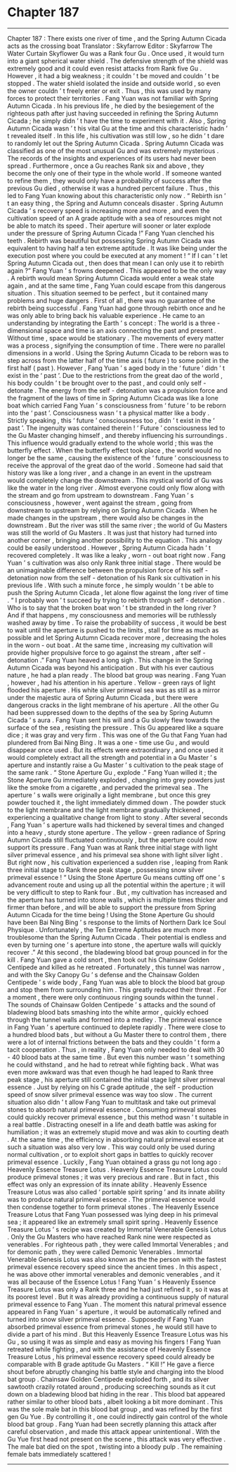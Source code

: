 
# Chapter 187


---

Chapter 187 : There exists one river of time , and the Spring Autumn Cicada acts as the crossing boat
Translator :
Skyfarrow
Editor :
Skyfarrow
The Water Curtain Skyflower Gu was a Rank four Gu . Once used , it would turn into a giant spherical water shield . The defensive strength of the shield was extremely good and it could even resist attacks from Rank five Gu . However , it had a big weakness ; it couldn ’ t be moved and couldn ’ t be stopped . The water shield isolated the inside and outside world , so even the owner couldn ’ t freely enter or exit . Thus , this was used by many forces to protect their territories .
Fang Yuan was not familiar with Spring Autumn Cicada .
In his previous life , he died by the besiegement of the righteous path after just having succeeded in refining the Spring Autumn Cicada ; he simply didn ’ t have the time to experiment with it . Also , Spring Autumn Cicada wasn ’ t his vital Gu at the time and this characteristic hadn ’ t revealed itself .
In this life , his cultivation was still low , so he didn ’ t dare to randomly let out the Spring Autumn Cicada .
Spring Autumn Cicada was classified as one of the most unusual Gu and was extremely mysterious . The records of the insights and experiences of its users had never been spread .
Furthermore , once a Gu reaches Rank six and above , they become the only one of their type in the whole world . If someone wanted to refine them , they would only have a probability of success after the previous Gu died , otherwise it was a hundred percent failure .
Thus , this led to Fang Yuan knowing about this characteristic only now .
“ Rebirth isn ’ t an easy thing , the Spring and Autumn conceals disaster . Spring Autumn Cicada ’ s recovery speed is increasing more and more , and even the cultivation speed of an A grade aptitude with a sea of resources might not be able to match its speed . Their aperture will sooner or later explode under the pressure of Spring Autumn Cicada !”
Fang Yuan clenched his teeth .
Rebirth was beautiful but possessing Spring Autumn Cicada was equivalent to having half a ten extreme aptitude . It was like being under the execution post where you could be executed at any moment !
“ If I can ’ t let Spring Autumn Cicada out , then does that mean I can only use it to rebirth again ?” Fang Yuan ’ s frowns deepened .
This appeared to be the only way . A rebirth would mean Spring Autumn Cicada would enter a weak state again , and at the same time , Fang Yuan could escape from this dangerous situation .
This situation seemed to be perfect , but it contained many problems and huge dangers .
First of all , there was no guarantee of the rebirth being successful .
Fang Yuan had gone through rebirth once and he was only able to bring back his valuable experience .
He came to an understanding by integrating the Earth ’ s concept : The world is a three - dimensional space and time is an axis connecting the past and present . Without time , space would be stationary . The movements of every matter was a process , signifying the consumption of time .
There were no parallel dimensions in a world . Using the Spring Autumn Cicada to be reborn was to step across from the latter half of the time axis ( future ) to some point in the first half ( past ).
However , Fang Yuan ’ s aged body in the ‘ future ’ didn ’ t exist in the ‘ past ’.
Due to the restrictions from the great dao of the world , his body couldn ’ t be brought over to the past , and could only self - detonate . The energy from the self - detonation was a propulsion force and the fragment of the laws of time in Spring Autumn Cicada was like a lone boat which carried Fang Yuan ’ s consciousness from ‘ future ’ to be reborn into the ‘ past ’.
Consciousness wasn ’ t a physical matter like a body . Strictly speaking , this ‘ future ’ consciousness too , didn ’ t exist in the ‘ past ’.
The ingenuity was contained therein !
‘ Future ’ consciousness led to the Gu Master changing himself , and thereby influencing his surroundings . This influence would gradually extend to the whole world ; this was the butterfly effect .
When the butterfly effect took place , the world would no longer be the same , causing the existence of the ‘ future ’ consciousness to receive the approval of the great dao of the world .
Someone had said that history was like a long river , and a change in an event in the upstream would completely change the downstream .
This mystical world of Gu was like the water in the long river . Almost everyone could only flow along with the stream and go from upstream to downstream . Fang Yuan ’ s consciousness , however , went against the stream , going from downstream to upstream by relying on Spring Autumn Cicada .
When he made changes in the upstream , there would also be changes in the downstream . But the river was still the same river ; the world of Gu Masters was still the world of Gu Masters . It was just that history had turned into another corner , bringing another possibility to the equation .
This analogy could be easily understood .
However , Spring Autumn Cicada hadn ’ t recovered completely . It was like a leaky , worn - out boat right now .
Fang Yuan ’ s cultivation was also only Rank three initial stage . There would be an unimaginable difference between the propulsion force of his self - detonation now from the self - detonation of his Rank six cultivation in his previous life . With such a minute force , he simply wouldn ’ t be able to push the Spring Autumn Cicada , let alone flow against the long river of time .
“ I probably won ’ t succeed by trying to rebirth through self - detonation . Who is to say that the broken boat won ’ t be stranded in the long river ? And if that happens , my consciousness and memories will be ruthlessly washed away by time . To raise the probability of success , it would be best to wait until the aperture is pushed to the limits , stall for time as much as possible and let Spring Autumn Cicada recover more , decreasing the holes in the worn - out boat . At the same time , increasing my cultivation will provide higher propulsive force to go against the stream , after self - detonation .” Fang Yuan heaved a long sigh .
This change in the Spring Autumn Cicada was beyond his anticipation . But with his ever cautious nature , he had a plan ready .
The blood bat group was nearing . Fang Yuan , however , had his attention in his aperture .
Yellow - green rays of light flooded his aperture . His white silver primeval sea was as still as a mirror under the majestic aura of Spring Autumn Cicada , but there were dangerous cracks in the light membrane of his aperture .
All the other Gu had been suppressed down to the depths of the sea by Spring Autumn Cicada ’ s aura .
Fang Yuan sent his will and a Gu slowly flew towards the surface of the sea , resisting the pressure .
This Gu appeared like a square dice ; it was gray and very firm .
This was one of the Gu that Fang Yuan had plundered from Bai Ning Bing .
It was a one - time use Gu , and would disappear once used . But its effects were extraordinary , and once used it would completely extract all the strength and potential in a Gu Master ’ s aperture and instantly raise a Gu Master ’ s cultivation to the peak stage of the same rank .
“ Stone Aperture Gu , explode .”
Fang Yuan willed it ; the Stone Aperture Gu immediately exploded , changing into grey powders just like the smoke from a cigarette , and pervaded the primeval sea .
The aperture ’ s walls were originally a light membrane , but once this grey powder touched it , the light immediately dimmed down . The powder stuck to the light membrane and the light membrane gradually thickened , experiencing a qualitative change from light to stony .
After several seconds , Fang Yuan ’ s aperture walls had thickened by several times and changed into a heavy , sturdy stone aperture .
The yellow - green radiance of Spring Autumn Cicada still fluctuated continuously , but the aperture could now support its pressure .
Fang Yuan was at Rank three initial stage with light silver primeval essence , and his primeval sea shone with light silver light . But right now , his cultivation experienced a sudden rise , leaping from Rank three initial stage to Rank three peak stage , possessing snow silver primeval essence !
“ Using the Stone Aperture Gu means cutting off one ’ s advancement route and using up all the potential within the aperture ; it will be very difficult to step to Rank four . But , my cultivation has increased and the aperture has turned into stone walls , which is multiple times thicker and firmer than before , and will be able to support the pressure from Spring Autumn Cicada for the time being ! Using the Stone Aperture Gu should have been Bai Ning Bing ’ s response to the limits of Northern Dark Ice Soul Physique . Unfortunately , the Ten Extreme Aptitudes are much more troublesome than the Spring Autumn Cicada . Their potential is endless and even by turning one ’ s aperture into stone , the aperture walls will quickly recover .”
At this second , the bladewing blood bat group pounced in for the kill .
Fang Yuan gave a cold snort , then took out his Chainsaw Golden Centipede and killed as he retreated .
Fortunately , this tunnel was narrow , and with the Sky Canopy Gu ’ s defense and the Chainsaw Golden Centipede ’ s wide body , Fang Yuan was able to block the blood bat group and stop them from surrounding him .
This greatly reduced their threat .
For a moment , there were only continuous ringing sounds within the tunnel .
The sounds of Chainsaw Golden Centipede ’ s attacks and the sound of bladewing blood bats smashing into the white armor , quickly echoed through the tunnel walls and formed into a medley .
The primeval essence in Fang Yuan ’ s aperture continued to deplete rapidly .
There were close to a hundred blood bats , but without a Gu Master there to control them , there were a lot of internal frictions between the bats and they couldn ’ t form a tacit cooperation . Thus , in reality , Fang Yuan only needed to deal with 30 - 40 blood bats at the same time .
But even this number wasn ’ t something he could withstand , and he had to retreat while fighting back .
What was even more awkward was that even though he had leaped to Rank three peak stage , his aperture still contained the initial stage light silver primeval essence . Just by relying on his C grade aptitude , the self - production speed of snow silver primeval essence was way too slow . The current situation also didn ’ t allow Fang Yuan to multitask and take out primeval stones to absorb natural primeval essence .
Consuming primeval stones could quickly recover primeval essence , but this method wasn ’ t suitable in a real battle .
Distracting oneself in a life and death battle was asking for humiliation ; it was an extremely stupid move and was akin to courting death . At the same time , the efficiency in absorbing natural primeval essence at such a situation was also very low .
This way could only be used during normal cultivation , or to exploit short gaps in battles to quickly recover primeval essence .
Luckily , Fang Yuan obtained a grass gu not long ago : Heavenly Essence Treasure Lotus .
Heavenly Essence Treasure Lotus could produce primeval stones ; it was very precious and rare . But in fact , this effect was only an expression of its innate ability .
Heavenly Essence Treasure Lotus was also called ‘ portable spirit spring ’ and its innate ability was to produce natural primeval essence . The primeval essence would then condense together to form primeval stones .
The Heavenly Essence Treasure Lotus that Fang Yuan possessed was lying deep in his primeval sea ; it appeared like an extremely small spirit spring .
Heavenly Essence Treasure Lotus ’ s recipe was created by Immortal Venerable Genesis Lotus .
Only the Gu Masters who have reached Rank nine were respected as venerables . For righteous path , they were called Immortal Venerables ; and for demonic path , they were called Demonic Venerables .
Immortal Venerable Genesis Lotus was also known as the the person with the fastest primeval essence recovery speed since the ancient times . In this aspect , he was above other immortal venerables and demonic venerables , and it was all because of the Essence Lotus !
Fang Yuan ’ s Heavenly Essence Treasure Lotus was only a Rank three and he had just refined it , so it was at its poorest level . But it was already providing a continuous supply of natural primeval essence to Fang Yuan .
The moment this natural primeval essence appeared in Fang Yuan ’ s aperture , it would be automatically refined and turned into snow silver primeval essence .
Supposedly if Fang Yuan absorbed primeval essence from primeval stones , he would still have to divide a part of his mind . But this Heavenly Essence Treasure Lotus was his Gu , so using it was as simple and easy as moving his fingers !
Fang Yuan retreated while fighting , and with the assistance of Heavenly Essence Treasure Lotus , his primeval essence recovery speed could already be comparable with B grade aptitude Gu Masters .
“ Kill !”
He gave a fierce shout before abruptly changing his battle style and charging into the blood bat group .
Chainsaw Golden Centipede exploded forth , and its silver sawtooth crazily rotated around , producing screeching sounds as it cut down on a bladewing blood bat hiding in the rear .
This blood bat appeared rather similar to other blood bats , albeit looking a bit more dominant . This was the sole male bat in this blood bat group , and was refined by the first gen Gu Yue . By controlling it , one could indirectly gain control of the whole blood bat group .
Fang Yuan had been secretly planning this attack after careful observation , and made this attack appear unintentional . With the Gu Yue first head not present on the scene , this attack was very effective .
The male bat died on the spot , twisting into a bloody pulp .
The remaining female bats immediately scattered !

---

